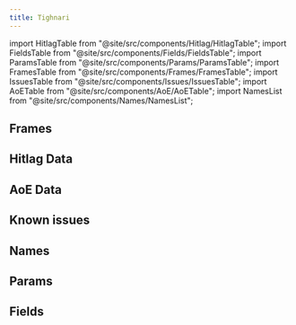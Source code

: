 ```yaml
---
title: Tighnari
---
```


import HitlagTable from "@site/src/components/Hitlag/HitlagTable";
import FieldsTable from "@site/src/components/Fields/FieldsTable";
import ParamsTable from "@site/src/components/Params/ParamsTable";
import FramesTable from "@site/src/components/Frames/FramesTable";
import IssuesTable from "@site/src/components/Issues/IssuesTable";
import AoETable from "@site/src/components/AoE/AoETable";
import NamesList from "@site/src/components/Names/NamesList";

## Frames

<FramesTable character="tighnari" />

## Hitlag Data

<HitlagTable character="tighnari" />

## AoE Data

<AoETable character="tighnari" />

## Known issues

<IssuesTable character="tighnari" />

## Names

<NamesList character="tighnari" />

## Params

<ParamsTable character="tighnari" />

## Fields

<FieldsTable character="tighnari" />
